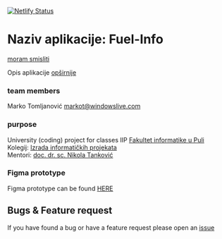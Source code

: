 [![Netlify Status](https://api.netlify.com/api/v1/badges/2e6190ff-14b3-4a7a-bac3-45fedbdaf94e/deploy-status)](https://app.netlify.com/sites/izrada-informatickih-projekata/deploys)

# Naziv aplikacije: Fuel-Info

[moram smisliti](https://izrada-informatickih-projekata.netlify.app)

Opis aplikacije
[opširnije](https://www.chargebee.com/)

### team members

Marko Tomljanović <markot@windowslive.com>

### purpose

University (coding) project for classes IIP
[Fakultet informatike u Puli ](https://fipu.unipu.hr/)  
Kolegij: [Izrada informatičkih projekata](http://ntankovic.unipu.hr/)  
Mentori: [doc. dr. sc. Nikola Tanković](https://ntankovic.unipu.hr/)

### Figma prototype

Figma prototype can be found [HERE]()

## Bugs & Feature request

If you have found a bug or have a feature request please open an [issue](https://github.com/Marko-Tomljanovic/iip/issues)
